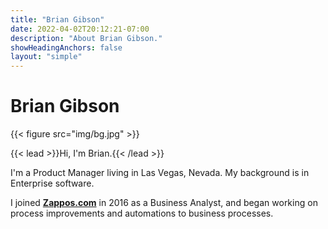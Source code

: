 ```yaml
---
title: "Brian Gibson"
date: 2022-04-02T20:12:21-07:00
description: "About Brian Gibson."
showHeadingAnchors: false
layout: "simple"
---
```

# Brian Gibson
{{< figure src="img/bg.jpg" >}}

{{< lead >}}Hi, I'm Brian.{{< /lead >}} 

I'm a Product Manager living in Las Vegas, Nevada. My background is in Enterprise software. 

I joined **[Zappos.com](https://zappos.com)** in 2016 as a Business Analyst, and began working on process improvements and automations to business processes.